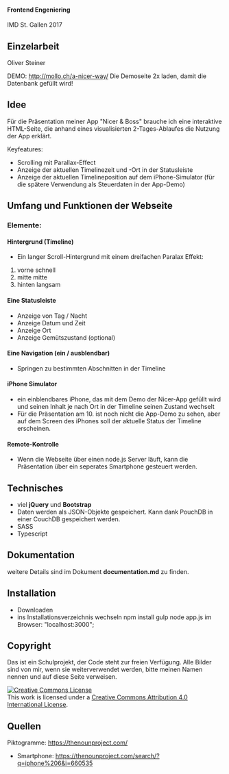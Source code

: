  #### Frontend Engeniering
IMD St. Gallen 2017 

## Einzelarbeit
Oliver Steiner

DEMO: 
http://mollo.ch/a-nicer-way/
Die Demoseite 2x laden, damit die Datenbank gefüllt wird!


## Idee
Für die Präsentation meiner App "Nicer & Boss" brauche ich eine interaktive HTML-Seite, die anhand eines visualisierten 2-Tages-Ablaufes die Nutzung der App erklärt.


Keyfeatures:
 - Scrolling mit Parallax-Effect
 - Anzeige der aktuellen Timelinezeit und -Ort in der Statusleiste
 - Anzeige der aktuellen Timelineposition auf dem iPhone-Simulator  (für die spätere Verwendung als Steuerdaten in der App-Demo)


## Umfang und Funktionen der Webseite

### Elemente:
#### Hintergrund (Timeline)
  - Ein langer Scroll-Hintergrund mit einem dreifachen Paralax Effekt:
  1) vorne schnell
  2) mitte mitte
  3) hinten langsam
  
#### Eine Statusleiste
 - Anzeige von Tag / Nacht
 - Anzeige Datum und Zeit
 - Anzeige Ort
 - Anzeige Gemütszustand (optional)
    
#### Eine Navigation (ein / ausblendbar)
 - Springen zu bestimmten Abschnitten in der Timeline
    
#### iPhone Simulator
 - ein einblendbares iPhone, das mit dem Demo der Nicer-App gefüllt wird und seinen Inhalt je nach Ort in der Timeline seinen Zustand wechselt
 - Für die Präsentation am 10. ist noch nicht die App-Demo zu sehen, aber auf dem Screen des iPhones soll der aktuelle Status der Timeline erscheinen.

#### Remote-Kontrolle
- Wenn die Webseite über einen node.js Server läuft, kann die Präsentation über ein seperates Smartphone gesteuert werden.


 
 ## Technisches
 - viel **jQuery** und **Bootstrap**
 - Daten werden als JSON-Objekte gespeichert. Kann dank PouchDB in einer CouchDB gespeichert werden.
 - SASS
 - Typescript

## Dokumentation
 weitere Details sind im Dokument **documentation.md** zu finden.


 ## Installation
 - Downloaden
 - ins Installationsverzeichnis  wechseln
  npm install
  gulp
  node app.js
  im Browser: "localhost:3000";
  
 
 ## Copyright
 Das ist ein Schulprojekt, der Code steht zur freien Verfügung.
 Alle Bilder sind von mir, wenn sie weiterverwendet werden, bitte meinen Namen nennen und auf diese Seite verweisen.
 
<a rel="license" href="http://creativecommons.org/licenses/by/4.0/">
<img alt="Creative Commons License" style="border-width:0" src="https://i.creativecommons.org/l/by/4.0/88x31.png" /></a>
<br />This work is licensed under a <a rel="license" href="http://creativecommons.org/licenses/by/4.0/">Creative Commons Attribution 4.0 International License</a>.


## Quellen
Piktogramme: https://thenounproject.com/
 - Smartphone: https://thenounproject.com/search/?q=iphone%206&i=660535

